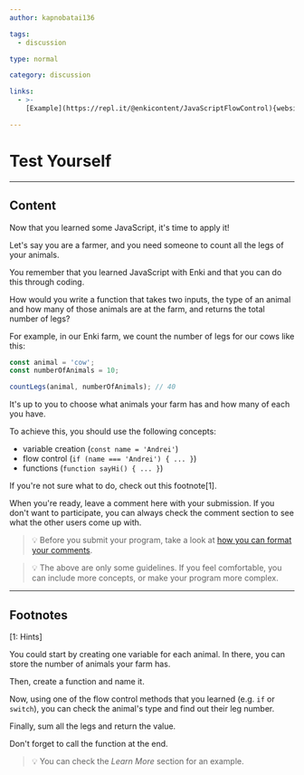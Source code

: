 ```yaml
---
author: kapnobatai136

tags:
  - discussion

type: normal

category: discussion

links:
  - >-
    [Example](https://repl.it/@enkicontent/JavaScriptFlowControl){website}

---
```


# Test Yourself

---

## Content

Now that you learned some JavaScript, it's time to apply it!

Let's say you are a farmer, and you need someone to count all the legs of your animals.

You remember that you learned JavaScript with Enki and that you can do this through coding.

How would you write a function that takes two inputs, the type of an animal and how many of those animals are at the farm, and returns the total number of legs?

For example, in our Enki farm, we count the number of legs for our cows like this:

```js
const animal = 'cow';
const numberOfAnimals = 10;

countLegs(animal, numberOfAnimals); // 40
```

It's up to you to choose what animals your farm has and how many of each you have.

To achieve this, you should use the following concepts:
- variable creation (`const name = 'Andrei'`)
- flow control (`if (name === 'Andrei') { ... }`)
- functions (`function sayHi() { ... }`)

If you're not sure what to do, check out this footnote[1].

When you're ready, leave a comment here with your submission. If you don't want to participate, you can always check the comment section to see what the other users come up with.

> 💡 Before you submit your program, take a look at [how you can format your comments](https://www.enki.com/glossary/general/markdown-formatting).

> 💡 The above are only some guidelines. If you feel comfortable, you can include more concepts, or make your program more complex.

---

## Footnotes

[1: Hints]

You could start by creating one variable for each animal. In there, you can store the number of animals your farm has.

Then, create a function and name it.

Now, using one of the flow control methods that you learned (e.g. `if` or `switch`), you can check the animal's type and find out their leg number.

Finally, sum all the legs and return the value.

Don't forget to call the function at the end.

> 💡 You can check the *Learn More* section for an example.

